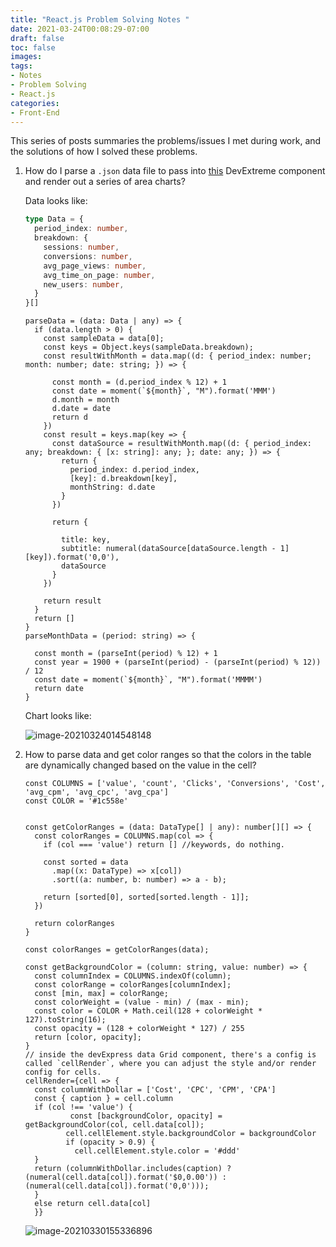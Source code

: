 ```yaml
---
title: "React.js Problem Solving Notes "
date: 2021-03-24T00:08:29-07:00
draft: false
toc: false
images:
tags:
- Notes
- Problem Solving
- React.js
categories:	
- Front-End
---
```


This series of posts summaries the problems/issues I met during work, and the solutions of how I solved these problems. 

1. How do I parse a `.json` data file to pass into [this](https://js.devexpress.com/Demos/WidgetsGallery/Demo/Charts/Area/React/Light/) DevExtreme component and render out a series of area charts?

   Data looks like:

   ```typescript
   type Data = {
     period_index: number,
     breakdown: {
       sessions: number,
       conversions: number,
       avg_page_views: number,
       avg_time_on_page: number,
       new_users: number,
     }
   }[]
   ```

   ```react
   parseData = (data: Data | any) => {
     if (data.length > 0) {
       const sampleData = data[0];
       const keys = Object.keys(sampleData.breakdown);
       const resultWithMonth = data.map((d: { period_index: number; month: number; date: string; }) => {
   
         const month = (d.period_index % 12) + 1
         const date = moment(`${month}`, "M").format('MMM')
         d.month = month
         d.date = date
         return d
       })
       const result = keys.map(key => {
         const dataSource = resultWithMonth.map((d: { period_index: any; breakdown: { [x: string]: any; }; date: any; }) => {
           return {
             period_index: d.period_index,
             [key]: d.breakdown[key],
             monthString: d.date
           }
         })
   
         return {
   
           title: key,
           subtitle: numeral(dataSource[dataSource.length - 1][key]).format('0,0'),
           dataSource
         }
       })
   
       return result
     }
     return []
   }
   parseMonthData = (period: string) => {
   
     const month = (parseInt(period) % 12) + 1
     const year = 1900 + (parseInt(period) - (parseInt(period) % 12)) / 12
     const date = moment(`${month}`, "M").format('MMMM')
     return date
   }
   ```

   Chart looks like:

   ![image-20210324014548148](https://github.com/ffflora/data-science-notes/blob/master/archived-pics/blog/1.png?raw=true)

2. How to parse data and get color ranges so that the colors in the table are dynamically changed based on the value in the cell?

   ```react
   const COLUMNS = ['value', 'count', 'Clicks', 'Conversions', 'Cost', 'avg_cpm', 'avg_cpc', 'avg_cpa']
   const COLOR = '#1c558e'
   
   
   const getColorRanges = (data: DataType[] | any): number[][] => {
     const colorRanges = COLUMNS.map(col => {
       if (col === 'value') return [] //keywords, do nothing. 
   
       const sorted = data
         .map((x: DataType) => x[col])
         .sort((a: number, b: number) => a - b);
   
       return [sorted[0], sorted[sorted.length - 1]];
     })
   
     return colorRanges
   }
   
   const colorRanges = getColorRanges(data);
   
   const getBackgroundColor = (column: string, value: number) => {
     const columnIndex = COLUMNS.indexOf(column);
     const colorRange = colorRanges[columnIndex];
     const [min, max] = colorRange;
     const colorWeight = (value - min) / (max - min);
     const color = COLOR + Math.ceil(128 + colorWeight * 127).toString(16);
     const opacity = (128 + colorWeight * 127) / 255
     return [color, opacity];
   }
   // inside the devExpress data Grid component, there's a config is called `cellRender`, where you can adjust the style and/or render config for cells.
   cellRender={cell => {
     const columnWithDollar = ['Cost', 'CPC', 'CPM', 'CPA']
     const { caption } = cell.column
     if (col !== 'value') {
    		 const [backgroundColor, opacity] = getBackgroundColor(col, cell.data[col]);
     		cell.cellElement.style.backgroundColor = backgroundColor
     		if (opacity > 0.9) {
     		  cell.cellElement.style.color = '#ddd'
     }
     return (columnWithDollar.includes(caption) ? 		(numeral(cell.data[col]).format('$0,0.00')) : (numeral(cell.data[col]).format('0,0')));
     }
     else return cell.data[col]
     }}
   ```

   

   ![image-20210330155336896](https://github.com/ffflora/data-science-notes/blob/master/archived-pics/blog/2.png?raw=true)